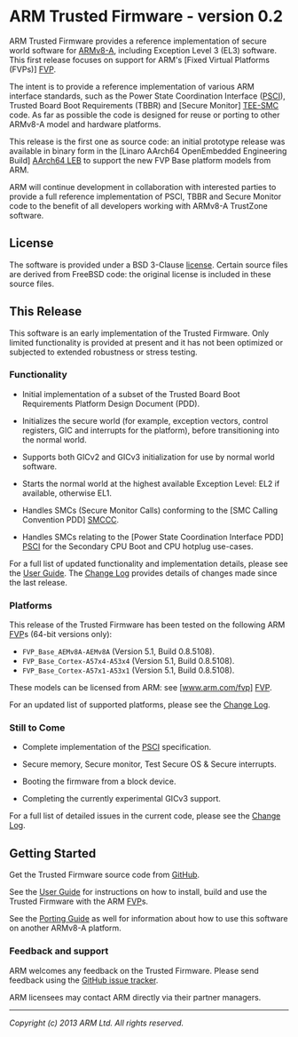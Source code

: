 ARM Trusted Firmware - version 0.2
==================================

ARM Trusted Firmware provides a reference implementation of secure world
software for [ARMv8-A], including Exception Level 3 (EL3) software. This first
release focuses on support for ARM's [Fixed Virtual Platforms (FVPs)] [FVP].

The intent is to provide a reference implementation of various ARM interface
standards, such as the Power State Coordination Interface ([PSCI]), Trusted
Board Boot Requirements (TBBR) and [Secure Monitor] [TEE-SMC] code. As far as
possible the code is designed for reuse or porting to other ARMv8-A model and
hardware platforms.

This release is the first one as source code: an initial prototype
release was available in binary form in the [Linaro AArch64 OpenEmbedded
Engineering Build] [AArch64 LEB] to support the new FVP Base platform
models from ARM.

ARM will continue development in collaboration with interested parties to
provide a full reference implementation of PSCI, TBBR and Secure Monitor code
to the benefit of all developers working with ARMv8-A TrustZone software.


License
-------

The software is provided under a BSD 3-Clause [license]. Certain source files
are derived from FreeBSD code: the original license is included in these
source files.


This Release
------------

This software is an early implementation of the Trusted Firmware. Only
limited functionality is provided at present and it has not been optimized or
subjected to extended robustness or stress testing.

### Functionality

*   Initial implementation of a subset of the Trusted Board Boot Requirements
    Platform Design Document (PDD).

*   Initializes the secure world (for example, exception vectors, control
    registers, GIC and interrupts for the platform), before transitioning into
    the normal world.

*   Supports both GICv2 and GICv3 initialization for use by normal world
    software.

*   Starts the normal world at the highest available Exception Level: EL2
    if available, otherwise EL1.

*   Handles SMCs (Secure Monitor Calls) conforming to the [SMC Calling
    Convention PDD] [SMCCC].

*   Handles SMCs relating to the [Power State Coordination Interface PDD] [PSCI]
    for the Secondary CPU Boot and CPU hotplug use-cases.

For a full list of updated functionality and implementation details, please
see the [User Guide]. The [Change Log] provides details of changes made
since the last release.

### Platforms

This release of the Trusted Firmware has been tested on the following ARM
[FVP]s (64-bit versions only):

*   `FVP_Base_AEMv8A-AEMv8A` (Version 5.1, Build 0.8.5108).
*   `FVP_Base_Cortex-A57x4-A53x4` (Version 5.1, Build 0.8.5108).
*   `FVP_Base_Cortex-A57x1-A53x1` (Version 5.1, Build 0.8.5108).

These models can be licensed from ARM: see [www.arm.com/fvp] [FVP].

For an updated list of supported platforms, please see the [Change Log].

### Still to Come

*   Complete implementation of the [PSCI] specification.

*   Secure memory, Secure monitor, Test Secure OS & Secure interrupts.

*   Booting the firmware from a block device.

*   Completing the currently experimental GICv3 support.

For a full list of detailed issues in the current code, please see the [Change
Log].


Getting Started
---------------

Get the Trusted Firmware source code from
[GitHub](https://www.github.com/ARM-software/arm-trusted-firmware).

See the [User Guide] for instructions on how to install, build and use
the Trusted Firmware with the ARM [FVP]s.

See the [Porting Guide] as well for information about how to use this
software on another ARMv8-A platform.

### Feedback and support

ARM welcomes any feedback on the Trusted Firmware. Please send feedback using
the [GitHub issue tracker](
https://github.com/ARM-software/arm-trusted-firmware/issues).

ARM licensees may contact ARM directly via their partner managers.


- - - - - - - - - - - - - - - - - - - - - - - - - -

_Copyright (c) 2013 ARM Ltd. All rights reserved._


[License]:       license.md "BSD license for ARM Trusted Firmware"
[Change Log]:    ./docs/change-log.md
[User Guide]:    ./docs/user-guide.md
[Porting Guide]: ./docs/porting-guide.md

[ARMv8-A]:       http://www.arm.com/products/processors/armv8-architecture.php "ARMv8-A Architecture"
[FVP]:           http://www.arm.com/fvp "ARM's Fixed Virtual Platforms"
[PSCI]:          http://infocenter.arm.com/help/topic/com.arm.doc.den0022b/index.html "Power State Coordination Interface PDD (ARM DEN 0022B.b)"
[SMCCC]:         http://infocenter.arm.com/help/topic/com.arm.doc.den0028a/index.html "SMC Calling Convention PDD (ARM DEN 0028A)"
[TEE-SMC]:       http://www.arm.com/products/processors/technologies/trustzone/tee-smc.php "Secure Monitor and TEEs"
[AArch64 LEB]:   http://releases.linaro.org/13.09/openembedded/aarch64 "Linaro AArch64 OpenEmbedded ARM Fast Model 13.09 Release"
